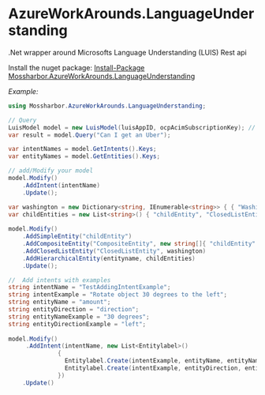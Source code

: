 # AzureWorkArounds.LanguageUnderstanding
.Net wrapper around Microsofts Language Understanding (LUIS) Rest api

Install the nuget package:  [Install-Package Mossharbor.AzureWorkArounds.LanguageUnderstanding](https://www.nuget.org/packages/Mossharbor.AzureWorkArounds.LanguageUnderstanding)

*Example:*
```cs
using Mossharbor.AzureWorkArounds.LanguageUnderstanding;

// Query
LuisModel model = new LuisModel(luisAppID, ocpAcimSubscriptionKey); // TODO enter your credentials in here!!
var result = model.Query("Can I get an Uber");

var intentNames = model.GetIntents().Keys;
var entityNames = model.GetEntities().Keys;

// add/Modify your model
model.Modify()
	.AddIntent(intentName)
	.Update();

var washington = new Dictionary<string, IEnumerable<string>> { { "Washington", new List<string>() { "WA", "Washington" } } };
var childEntities = new List<string>() { "childEntity", "ClosedListEntity" };
			
model.Modify()
    .AddSimpleEntity("childEntity")
    .AddCompositeEntity("CompositeEntity", new string[]{ "childEntity" })
    .AddClosedListEntity("ClosedListEntity", washington)
	.AddHierarchicalEntity(entityname, childEntities)
	.Update();

//  Add intents with examples
string intentName = "TestAddingIntentExample";
string intentExample = "Rotate object 30 degrees to the left";
string entityName = "amount";
string entityDirection = "direction";
string entityNameExample = "30 degrees";
string entityDirectionExample = "left";
			
model.Modify()
     .AddIntent(intentName, new List<Entitylabel>()
              {
                Entitylabel.Create(intentExample, entityName, entityNameExample),
                Entitylabel.Create(intentExample, entityDirection, entityDirectionExample),
              })
	.Update()
